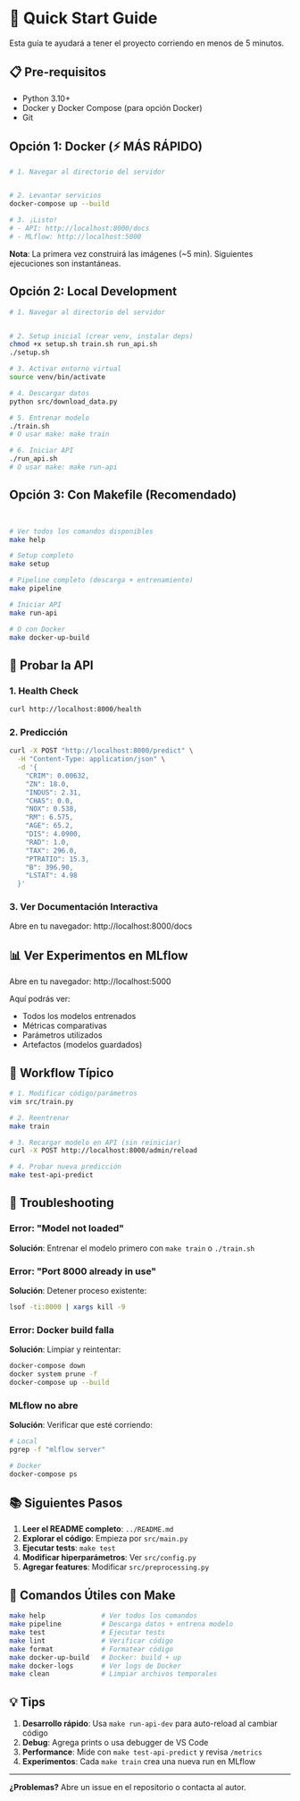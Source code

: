# 🚀 Quick Start Guide

Esta guía te ayudará a tener el proyecto corriendo en menos de 5 minutos.

## 📋 Pre-requisitos

- Python 3.10+
- Docker y Docker Compose (para opción Docker)
- Git

## Opción 1: Docker (⚡ MÁS RÁPIDO)

```bash
# 1. Navegar al directorio del servidor


# 2. Levantar servicios
docker-compose up --build

# 3. ¡Listo! 
# - API: http://localhost:8000/docs
# - MLflow: http://localhost:5000
```

**Nota**: La primera vez construirá las imágenes (~5 min). Siguientes ejecuciones son instantáneas.

## Opción 2: Local Development

```bash
# 1. Navegar al directorio del servidor


# 2. Setup inicial (crear venv, instalar deps)
chmod +x setup.sh train.sh run_api.sh
./setup.sh

# 3. Activar entorno virtual
source venv/bin/activate

# 4. Descargar datos
python src/download_data.py

# 5. Entrenar modelo
./train.sh
# O usar make: make train

# 6. Iniciar API
./run_api.sh
# O usar make: make run-api
```

## Opción 3: Con Makefile (Recomendado)

```bash


# Ver todos los comandos disponibles
make help

# Setup completo
make setup

# Pipeline completo (descarga + entrenamiento)
make pipeline

# Iniciar API
make run-api

# O con Docker
make docker-up-build
```

## 🧪 Probar la API

### 1. Health Check
```bash
curl http://localhost:8000/health
```

### 2. Predicción
```bash
curl -X POST "http://localhost:8000/predict" \
  -H "Content-Type: application/json" \
  -d '{
    "CRIM": 0.00632,
    "ZN": 18.0,
    "INDUS": 2.31,
    "CHAS": 0.0,
    "NOX": 0.538,
    "RM": 6.575,
    "AGE": 65.2,
    "DIS": 4.0900,
    "RAD": 1.0,
    "TAX": 296.0,
    "PTRATIO": 15.3,
    "B": 396.90,
    "LSTAT": 4.98
  }'
```

### 3. Ver Documentación Interactiva
Abre en tu navegador: http://localhost:8000/docs

## 📊 Ver Experimentos en MLflow

Abre en tu navegador: http://localhost:5000

Aquí podrás ver:
- Todos los modelos entrenados
- Métricas comparativas
- Parámetros utilizados
- Artefactos (modelos guardados)

## 🔄 Workflow Típico

```bash
# 1. Modificar código/parámetros
vim src/train.py

# 2. Reentrenar
make train

# 3. Recargar modelo en API (sin reiniciar)
curl -X POST http://localhost:8000/admin/reload

# 4. Probar nueva predicción
make test-api-predict
```

## 🐛 Troubleshooting

### Error: "Model not loaded"
**Solución**: Entrenar el modelo primero con `make train` o `./train.sh`

### Error: "Port 8000 already in use"
**Solución**: Detener proceso existente:
```bash
lsof -ti:8000 | xargs kill -9
```

### Error: Docker build falla
**Solución**: Limpiar y reintentar:
```bash
docker-compose down
docker system prune -f
docker-compose up --build
```

### MLflow no abre
**Solución**: Verificar que esté corriendo:
```bash
# Local
pgrep -f "mlflow server"

# Docker
docker-compose ps
```

## 📚 Siguientes Pasos

1. **Leer el README completo**: `../README.md`
2. **Explorar el código**: Empieza por `src/main.py`
3. **Ejecutar tests**: `make test`
4. **Modificar hiperparámetros**: Ver `src/config.py`
5. **Agregar features**: Modificar `src/preprocessing.py`

## 🎯 Comandos Útiles con Make

```bash
make help              # Ver todos los comandos
make pipeline          # Descarga datos + entrena modelo
make test              # Ejecutar tests
make lint              # Verificar código
make format            # Formatear código
make docker-up-build   # Docker: build + up
make docker-logs       # Ver logs de Docker
make clean             # Limpiar archivos temporales
```

## 💡 Tips

1. **Desarrollo rápido**: Usa `make run-api-dev` para auto-reload al cambiar código
2. **Debug**: Agrega prints o usa debugger de VS Code
3. **Performance**: Mide con `make test-api-predict` y revisa `/metrics`
4. **Experimentos**: Cada `make train` crea una nueva run en MLflow

---

**¿Problemas?** Abre un issue en el repositorio o contacta al autor.
